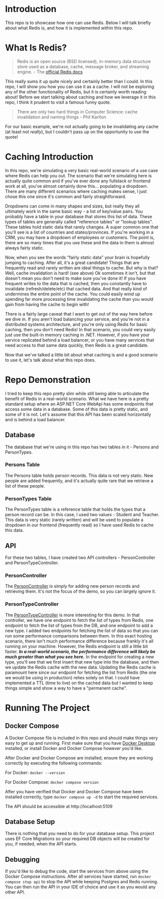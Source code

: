 # Introduction
This repo is to showcase how one can use Redis. Below I will talk briefly about what Redis is, and how it is implemented within this repo.

# What Is Redis?
> Redis is an open source (BSD licensed), in-memory data structure store used as a database, cache, message broker, and streaming engine. - The [official Redis docs](https://redis.io/docs/about/)

This really sums it up quite nicely and certainly better than I could. In this repo, I will show you how you can use it as a cache.
I will not be exploring any of the other functionality of Redis, but it is certainly worth reading about!
Before we start talking about caching and how we leverage it in this repo, I think it prudent to visit a famous funny quote.
> There are only two hard things in Computer Science: cache invalidation and naming things - Phil Karlton

For our basic example, we're not actually going to be invalidating any cache (at least not _really_), but I couldn't pass up on the opportunity to use the quote!

# Caching Introduction
In this repo, we're simulating a very basic real-world scenario of a use case where Redis can help you out.
The scenario that we're simulating here is actually quite common and if you've ever done any fullstack or frontend work at all, you've almost certainly done this... populating a dropdown.
There are many different scenarios where caching makes sense, I just chose this one since it's common and fairly straightforward.

Dropdowns can come in many shapes and sizes, but really they all ultimately work in the same basic way - a list of key/value pairs. You probably have a table in your database that stores
this list of data. These types of tables are generally called "reference tables" or "lookup tables". These tables hold static data that rarely changes.
A super common one that you'll see is a list of countries and states/provinces. If you're working in a CRM, you may have a dropdown of employees or customers.
The point is, there are so many times that you use these and the data in them is almost always fairly static.

Now, when you see the words "fairly static data" your brain is hopefully jumping to caching. After all, it's a great candidate!
Things that are frequently read and rarely written are ideal things to cache. But why is that? Well, cache invalidation is hard! (see above)
Ok sometimes it isn't, but that doesn't mean you don't need to make sure you've done it!
If you have frequent writes to the data that is cached, then you constantly have to invalidate (refresh/delete/etc) that cached data.
And that really kind of undermines the entire point of the cache.
You could easily wind up spending far more processing time invalidating the cache than you would gain from having the cache to begin with!

There is a fairly large caveat that I want to get out of the way here before we dive in.
If you aren't load balancing your service, and you're not in a distributed systems architecture, and you're only using Redis for basic caching, then you don't need Redis!
In that scenario, you could very easily just use the built-in memory caching in .NET.
However, if you have your service replicated behind a load balancer, or you have many services that need access to that same data quickly, then Redis is a great candidate.

Now that we've talked a little bit about what caching is and a good scenario to use it, let's talk about what this repo does.

# Repo Demonstration
I tried to keep this repo pretty slim while still being able to articulate the benefit of Redis in a real-world scenario.
What we have here is a pretty standard setup where an ASP.NET Core WebApi has some endpoints that access some data in a database.
Some of this data is pretty static, and some of it is not.
Let's assume that this API has been scaled horizontally and is behind a load balancer.

## Database
The database that we're using in this repo has two tables in it - Persons and PersonTypes.
### Persons Table
The Persons table holds person records. This data is not very static. New people are added frequently, and it's actually quite rare that we retrieve a list of these people.

### PersonTypes Table
The PersonTypes table is a reference table that holds the types that a person record can be. In this case, I used two values - Student and Teacher.
This data is very static (rarely written) and will be used to populate a dropdown in our frontend (frequently read) so I have used Redis to cache this data.

## API
For these two tables, I have created two API controllers - PersonController and PersonTypeController.

### PersonController
The [PersonController](Demo.Redis.WebApi/Controllers/PersonController.cs) is simply for adding new person records and retrieving them. It's not the focus of the demo, so you can largely ignore it.

### PersonTypeController
The [PersonTypeController](Demo.Redis.WebApi/Controllers/PersonTypeController.cs) is more interesting for this demo.
In that controller, we have one endpoint to fetch the list of types from Redis, one endpoint to fetch the list of types from the DB, and one endpoint to add a new type.
I added two endpoints for fetching the list of data so that you can run some performance comparisons between them.
In this exact hosting scenario, there isn't much performance difference because frankly it's all running on your machine. However, the Redis endpoint is still a little bit faster.
**_In a real-world scenario, the performance difference will likely be much greater than what you see here._**
In the endpoint for creating a new type, you'll see that we first insert that new type into the database, and then we update the Redis cache with the new data.
Updating the Redis cache is paramount here since our endpoint for fetching the list from Redis (the one we would be using in production) relies solely on that.
I could have implemented a TTL (time to live) on the cached data but I wanted to keep things simple and show a way to have a "permanent cache".

# Running The Project
## Docker Compose
A Docker Compose file is included in this repo and should make things very easy to get up and running.
First make sure that you have [Docker Desktop](https://www.docker.com/products/docker-desktop/) installed, or install Docker and Docker Compose however you'd like.

After Docker and Docker Compose are installed, ensure they are working correctly by executing the following commands:

For Docker: `docker --version`

For Docker Compose: `docker compose version`

After you have verified that Docker and Docker Compose have been installed correctly, type `docker compose up -d` to start the required services.

The API should be accessible at http://localhost:5109

## Database Setup
There is nothing that you need to do for your database setup. This project uses EF Core Migrations so your required DB objects will be created for you, if needed, when the API starts.

## Debugging
If you'd like to debug the code, start the services from above using the Docker Compose instructions.
After all services have started, run `docker compose stop api` to stop the API while keeping Postgres and Redis running.
You can then run the API in your IDE of choice and use it as you would any other API.